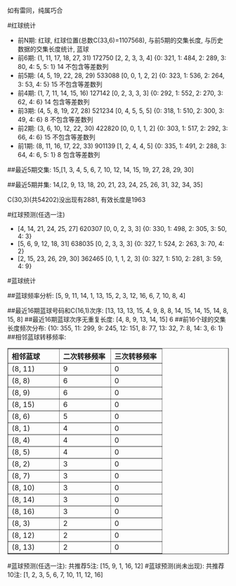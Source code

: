 <!-- 
.. title: 双色球2011054期(2011-05-12)数据分析报告
.. slug: slott-2011054-2011-05-12-report
.. date: 2011-05-13 08:00:00 UTC+08:00
.. tags: Lottery
.. link: 
.. description: 
.. type: text
-->

如有雷同，纯属巧合

<!-- TEASER_END-->

#红球统计

- 前N期: 红球, 红球位置(总数C(33,6)=1107568), 与前5期的交集长度, 与历史数据的交集长度统计, 蓝球
- 前6期: (1, 11, 17, 18, 27, 31) 172750 [2, 2, 3, 3, 4] {0: 321, 1: 484, 2: 289, 3: 80, 4: 5, 5: 1} 14 不包含等差数列
- 前5期: (4, 5, 19, 22, 28, 29) 533088 [0, 0, 1, 2, 2] {0: 323, 1: 536, 2: 264, 3: 53, 4: 5} 15 不包含等差数列
- 前4期: (1, 7, 11, 14, 15, 16) 127142 [0, 2, 3, 3, 3] {0: 292, 1: 552, 2: 270, 3: 62, 4: 6} 14 包含等差数列
- 前3期: (4, 5, 8, 19, 27, 28) 521234 [0, 4, 5, 5, 5] {0: 318, 1: 510, 2: 300, 3: 49, 4: 6} 8 不包含等差数列
- 前2期: (3, 6, 10, 12, 22, 30) 422820 [0, 0, 1, 1, 2] {0: 303, 1: 517, 2: 292, 3: 66, 4: 6} 15 不包含等差数列
- 前1期: (8, 11, 16, 17, 22, 33) 901139 [1, 2, 4, 4, 5] {0: 335, 1: 491, 2: 288, 3: 64, 4: 6, 5: 1} 8 包含等差数列

##最近5期交集:
15,[1, 3, 4, 5, 6, 7, 10, 12, 14, 15, 19, 27, 28, 29, 30]

##最近5期并集:
14,[2, 9, 13, 18, 20, 21, 23, 24, 25, 26, 31, 32, 34, 35]

C(30,3)(共54202)没出现有2881, 
有效长度是1963

#红球预测(任选一注)

- [4, 14, 21, 24, 25, 27] 620307 [0, 0, 2, 3, 3] {0: 330, 1: 498, 2: 305, 3: 50, 4: 3}
- [5, 6, 9, 12, 18, 31] 638035 [0, 2, 3, 3, 3] {0: 327, 1: 524, 2: 263, 3: 70, 4: 2}
- [2, 15, 23, 26, 29, 30] 362465 [0, 1, 1, 2, 3] {0: 327, 1: 510, 2: 281, 3: 59, 4: 9}

#蓝球统计

##蓝球频率分析:
[5, 9, 11, 14, 1, 13, 15, 2, 3, 12, 16, 6, 7, 10, 8, 4]

##最近16期蓝球号码和C(16,1)次序:
[13, 13, 13, 15, 4, 9, 8, 8, 14, 15, 14, 15, 14, 8, 15, 8]
##最近16期蓝球次序无重复长度:
[4, 8, 9, 13, 14, 15] 6
##前16个球的交集长度频次分布:
{10: 355, 11: 299, 9: 245, 12: 151, 8: 77, 13: 32, 7: 8, 14: 3, 6: 1}
##相邻蓝球转移频率:
<table border="1" class="table table-striped dataframe">
  <thead>
    <tr style="text-align: left;">
      <th style="min-width: 100px;">相邻蓝球</th>
      <th style="min-width: 100px;">二次转移频率</th>
      <th style="min-width: 100px;">三次转移频率</th>
    </tr>
  </thead>
  <tbody>
    <tr>
      <td> (8, 11)</td>
      <td> 9</td>
      <td> 0</td>
    </tr>
    <tr>
      <td>  (8, 8)</td>
      <td> 6</td>
      <td> 0</td>
    </tr>
    <tr>
      <td>  (8, 9)</td>
      <td> 6</td>
      <td> 0</td>
    </tr>
    <tr>
      <td> (8, 15)</td>
      <td> 6</td>
      <td> 0</td>
    </tr>
    <tr>
      <td>  (8, 6)</td>
      <td> 5</td>
      <td> 0</td>
    </tr>
    <tr>
      <td>  (8, 1)</td>
      <td> 4</td>
      <td> 0</td>
    </tr>
    <tr>
      <td>  (8, 4)</td>
      <td> 4</td>
      <td> 0</td>
    </tr>
    <tr>
      <td>  (8, 5)</td>
      <td> 4</td>
      <td> 0</td>
    </tr>
    <tr>
      <td>  (8, 2)</td>
      <td> 3</td>
      <td> 0</td>
    </tr>
    <tr>
      <td>  (8, 7)</td>
      <td> 3</td>
      <td> 0</td>
    </tr>
    <tr>
      <td> (8, 10)</td>
      <td> 3</td>
      <td> 0</td>
    </tr>
    <tr>
      <td> (8, 14)</td>
      <td> 3</td>
      <td> 0</td>
    </tr>
    <tr>
      <td> (8, 16)</td>
      <td> 3</td>
      <td> 0</td>
    </tr>
    <tr>
      <td>  (8, 3)</td>
      <td> 2</td>
      <td> 0</td>
    </tr>
    <tr>
      <td> (8, 12)</td>
      <td> 2</td>
      <td> 0</td>
    </tr>
    <tr>
      <td> (8, 13)</td>
      <td> 2</td>
      <td> 0</td>
    </tr>
  </tbody>
</table>
#蓝球预测(任选一注):
共推荐5注: [15, 9, 1, 16, 12]
#蓝球预测(尚未出现):
共推荐10注: [1, 2, 3, 5, 6, 7, 10, 11, 12, 16]

